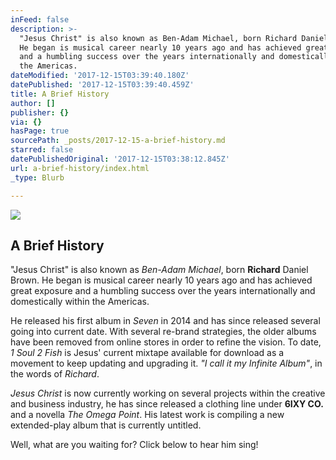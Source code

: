 ```yaml
---
inFeed: false
description: >-
  "Jesus Christ" is also known as Ben-Adam Michael, born Richard Daniel Brown.
  He began is musical career nearly 10 years ago and has achieved great exposure
  and a humbling success over the years internationally and domestically within
  the Americas.
dateModified: '2017-12-15T03:39:40.180Z'
datePublished: '2017-12-15T03:39:40.459Z'
title: A Brief History
author: []
publisher: {}
via: {}
hasPage: true
sourcePath: _posts/2017-12-15-a-brief-history.md
starred: false
datePublishedOriginal: '2017-12-15T03:38:12.845Z'
url: a-brief-history/index.html
_type: Blurb

---
```

![](https://the-grid-user-content.s3-us-west-2.amazonaws.com/d403b5d5-d774-42dd-af63-831250eb5555.jpg)

## **A Brief History**

"Jesus Christ" is also known as _Ben-Adam Michael_, born **Richard** Daniel Brown. He began is musical career nearly 10 years ago and has achieved great exposure and a humbling success over the years internationally and domestically within the Americas.

He released his first album in _Seven_ in 2014 and has since released several going into current date. With several re-brand strategies, the older albums have been removed from online stores in order to refine the vision. To date, _1 Soul 2 Fish_ is Jesus' current mixtape available for download as a movement to keep updating and upgrading it. _"I call it my Infinite Album"_, in the words of _Richard_.

_Jesus Christ_ is now currently working on several projects within the creative and business industry, he has since released a clothing line under **6IXY CO.** and a novella _The Omega Point_. His latest work is compiling a new extended-play album that is currently untitled.

Well, what are you waiting for? Click below to hear him sing!
